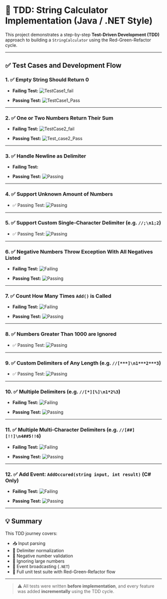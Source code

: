 # 🧪 TDD: String Calculator Implementation (Java / .NET Style)

This project demonstrates a step-by-step **Test-Driven Development (TDD)** approach to building a `StringCalculator` using the Red-Green-Refactor cycle.

---

## ✅ Test Cases and Development Flow

### 1. ✅ Empty String Should Return 0

- **Failing Test:**
  ![TestCase1_fail](https://github.com/user-attachments/assets/8b5a86fe-f13c-4b3c-a708-4d06b725551f)


- **Passing Test:**
  ![TestCase1_Pass](https://github.com/user-attachments/assets/93ee8c0f-1177-4641-a059-97350df51d60)

---

### 2. ✅ One or Two Numbers Return Their Sum

- **Failing Test:**
  ![TestCase2_fail](https://github.com/user-attachments/assets/83831ee1-3031-4252-a262-07a683a037c1)


- **Passing Test:**
  ![Test_case2_Pass](https://github.com/user-attachments/assets/53091f3d-3b1e-467b-a89c-163e87c478f4)


---

### 3. ✅ Handle Newline as Delimiter

- **Failing Test:**
  

- **Passing Test:**
  ![Passing](TDD/testCase3_pass.png)

---

### 4. ✅ Support Unknown Amount of Numbers

- ✅ Passing Test:
  ![Passing](TDD/testCase4_pass.png)

---

### 5. ✅ Support Custom Single-Character Delimiter (e.g. `//;\n1;2`)

- ✅ Passing Test:
  ![Passing](TDD/testCase5_passs.png)

---

### 6. ✅ Negative Numbers Throw Exception With All Negatives Listed

- **Failing Test:**
  ![Failing](TDD/test_case6_fail.png)

- **Passing Test:**
  ![Passing](TDD/test_case6_pass.png)

---

### 7. ✅ Count How Many Times `Add()` is Called

- **Failing Test:**
  ![Failing](TDD/test_case7_fail.png)

- **Passing Test:**
  ![Passing](TDD/test_case7_pass.png)

---

### 8. ✅ Numbers Greater Than 1000 are Ignored

- ✅ Passing Test:
  ![Passing](TDD/test_case8_pass.png)

---

### 9. ✅ Custom Delimiters of Any Length (e.g. `//[***]\n1***2***3`)

- ✅ Passing Test:
  ![Passing](TDD/test_case9_pass.png)

---

### 10. ✅ Multiple Delimiters (e.g. `//[*][%]\n1*2%3`)

- **Failing Test:**
  ![Failing](TDD/test_case10_fail.png)

- **Passing Test:**
  ![Passing](TDD/test10_pass.png)

---

### 11. ✅ Multiple Multi-Character Delimiters (e.g. `//[##][!!]\n4##5!!6`)

- **Failing Test:**
  ![Failing](TDD/testCase11_fail.png)

- **Passing Test:**
  ![Passing](TDD/test_case11_pass.png)

---

### 12. ✅ Add Event: `AddOccured(string input, int result)` (C# Only)

- **Failing Test:**
  ![Failing](TDD/testCase12_fails.png)

- **Passing Test:**
  ![Passing](TDD/test_12_pass.png)

---

## 💡 Summary

This TDD journey covers:
- 📥 Input parsing
- 🧹 Delimiter normalization
- 🚫 Negative number validation
- 🔢 Ignoring large numbers
- 📢 Event broadcasting (`.NET`)
- 🧪 Full unit test suite with Red-Green-Refactor flow

---

> ⚠️ All tests were written **before implementation**, and every feature was added **incrementally** using the TDD cycle.
